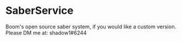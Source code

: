 # SaberService
Boom's open source saber system, if you would like a custom version. Please DM me at: shadow1#6244
